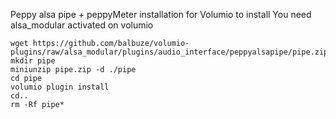 Peppy alsa pipe + peppyMeter 
installation for Volumio
to install
You need alsa_modular activated on volumio
```
wget https://github.com/balbuze/volumio-plugins/raw/alsa_modular/plugins/audio_interface/peppyalsapipe/pipe.zip
mkdir pipe
miniunzip pipe.zip -d ./pipe
cd pipe
volumio plugin install
cd..
rm -Rf pipe*
```

